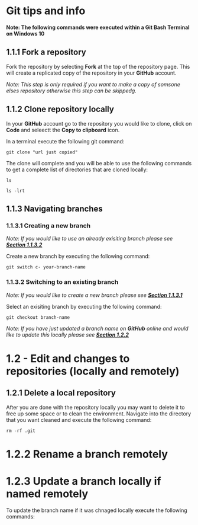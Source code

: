# Git tips and info

**Note: The following commands were executed within a __Git Bash__ Terminal on Windows 10**

## 1.1.1 Fork a repository

Fork the repository by selecting __Fork__ at the top of the repository page. This will create a replicated copy of the repository in your __GitHub__ account.

*Note: This step is only required if you want to make a copy of somsone elses repository otherwise this step can be skippedg.*

## 1.1.2 Clone repository locally

In your __GitHub__ account go to the repository you would like to clone, click on __Code__ and seleectt the __Copy to clipboard__ icon.

In a terminal execute the following git command:

```Git
git clone "url just copied"
```

The clone will complete and you will be able to use the following commands to get a complete list of directories that are cloned locally:

```Git
ls
```
```
ls -lrt
```

## 1.1.3 Navigating branches

### 1.1.3.1 Creating a new branch

*Note: If you would like to use an already exisiting branch please see [__Section 1.1.3.2__](#1.1.3.1-creating-a-new-branch)*

Create a new branch by executing the following command:

```Git
git switch c- your-branch-name
```

### 1.1.3.2 Switching to an existing branch

*Note: If you would like to create a new branch please see [__Section 1.1.3.1__](#1.1.3.2-switching-to-an-existing-branch)*

Select an exisiting branch by executing the following command:

```Git
git checkout branch-name
```

*Note: If you have just updated a branch name on __GitHub__ online and would like to update this locally please see [__Section 1.2.2__]()*

# 1.2 - Edit and changes to repositories (locally and remotely)

## 1.2.1 Delete a local repository

After you are done with the repository locally you may want to delete it to free up some space or to clean the environment. Navigate into the directory that you want cleaned and execute the following command:

```Git
rm -rf .git
```

# 1.2.2 Rename a branch remotely

# 1.2.3 Update a branch locally if named remotely

To update the branch name if it was chnaged locally execute the following commands:

